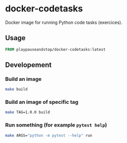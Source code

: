 # docker-codetasks

Docker image for running Python code tasks (exercices).

## Usage

```dockerfile
FROM playpauseandstop/docker-codetasks:latest
```

## Developement

### Build an image

```bash
make build
```

### Build an image of specific tag

```bash
make TAG=1.0.0 build
```

### Run something (for example `pytest help`)

```bash
make ARGS="python -m pytest --help" run
```
